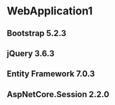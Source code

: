# WebApplication1
## Bootstrap 5.2.3
## jQuery 3.6.3
## Entity Framework 7.0.3
## AspNetCore.Session 2.2.0
